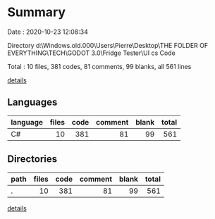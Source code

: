 # Summary

Date : 2020-10-23 12:08:34

Directory d:\Windows.old.000\Users\Pierre\Desktop\THE FOLDER OF EVERYTHING\TECH\GODOT 3.0\Fridge Tester\UI cs Code

Total : 10 files,  381 codes, 81 comments, 99 blanks, all 561 lines

[details](details.md)

## Languages
| language | files | code | comment | blank | total |
| :--- | ---: | ---: | ---: | ---: | ---: |
| C# | 10 | 381 | 81 | 99 | 561 |

## Directories
| path | files | code | comment | blank | total |
| :--- | ---: | ---: | ---: | ---: | ---: |
| . | 10 | 381 | 81 | 99 | 561 |

[details](details.md)